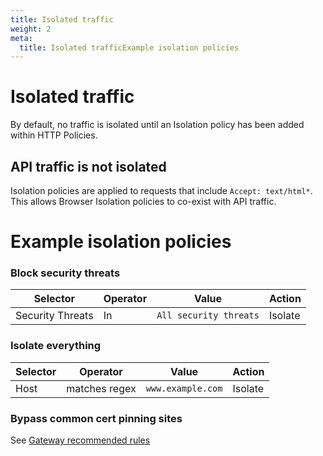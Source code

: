 ```yaml
---
title: Isolated traffic
weight: 2
meta:
  title: Isolated trafficExample isolation policies
---
```


# Isolated traffic

By default, no traffic is isolated until an Isolation policy has been added within HTTP Policies.

## API traffic is not isolated

Isolation policies are applied to requests that include `Accept: text/html*`. This allows Browser Isolation policies to co-exist with API traffic.

# Example isolation policies

### Block security threats

| Selector         | Operator | Value                  | Action  |
| ---------------- | -------- | ---------------------- | ------- |
| Security Threats | In       | `All security threats` | Isolate |

### Isolate everything

| Selector | Operator      | Value             | Action  |
| -------- | ------------- | ----------------- | ------- |
| Host     | matches regex | `www.example.com` | Isolate |

### Bypass common cert pinning sites

See [Gateway recommended rules](/gateway/connecting-to-gateway/Troubleshooting#im-using-a-common-application-and-it-seems-unable-to-connect-when-i-inspect-http-traffic-or-presents-an-untrusted-certificate-error)
